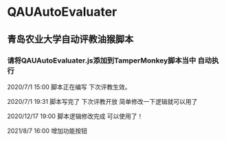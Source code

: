 # QAUAutoEvaluater
## 青岛农业大学自动评教油猴脚本
### 请将QAUAutoEvaluater.js添加到TamperMonkey脚本当中 自动执行
2020/7/1 15:00 脚本正在编写 下次评教生效。

2020/7/1 19:31 脚本写完了 下次评教开放 简单修改一下逻辑就可以用了

2020/12/17 19:00 脚本逻辑修改完成 可以使用了！

2021/8/7 16:00 增加功能按钮
